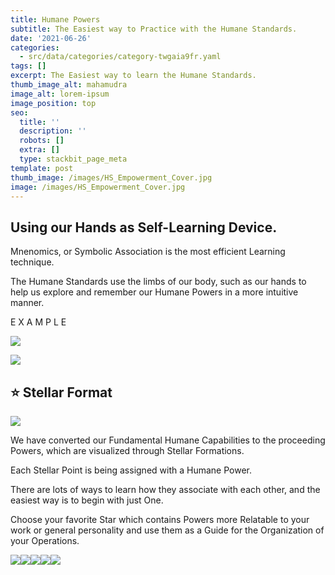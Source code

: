 ```yaml
---
title: Humane Powers
subtitle: The Easiest way to Practice with the Humane Standards.
date: '2021-06-26'
categories:
  - src/data/categories/category-twgaia9fr.yaml
tags: []
excerpt: The Easiest way to learn the Humane Standards.
thumb_image_alt: mahamudra
image_alt: lorem-ipsum
image_position: top
seo:
  title: ''
  description: ''
  robots: []
  extra: []
  type: stackbit_page_meta
template: post
thumb_image: /images/HS_Empowerment_Cover.jpg
image: /images/HS_Empowerment_Cover.jpg
---
```

## Using our Hands as Self-Learning Device.

Mnenomics, or Symbolic Association is the most efficient Learning technique.

The Humane Standards use the limbs of our body, such as our hands to help us explore and remember our Humane Powers in a more intuitive manner.

E X A M P L E

![](/\_static/app-assets/RightHand.png)

![](/\_static/app-assets/LeftHand.png)

## ⭐ Stellar Format

![](/\_static/app-assets/Humane%20Powers.png)

We have converted our Fundamental Humane Capabilities to the proceeding Powers, which are visualized through Stellar Formations.

Each Stellar Point is being assigned with a Humane Power.

There are lots of ways to learn how they associate with each other, and the easiest way is to begin with just One.

Choose your favorite Star which contains Powers more Relatable to your work or general personality and use them as a Guide for the Organization of your Operations.

![](/\_static/app-assets/Operations.png)![](/\_static/app-assets/Harmonization.png)![](/\_static/app-assets/Interaction.png)![](/\_static/app-assets/Curation.png)![](/\_static/app-assets/Management.png)
